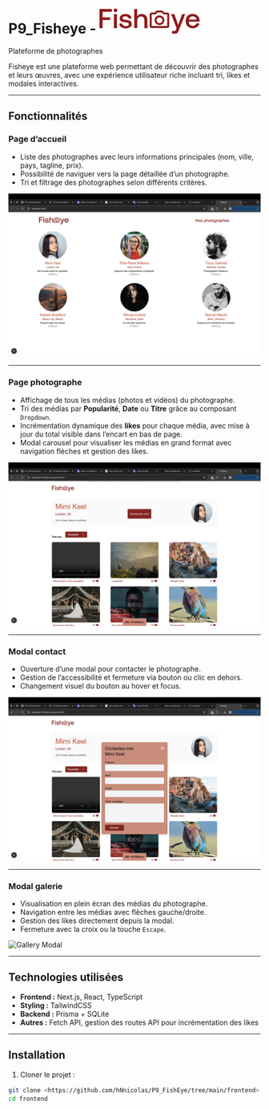 # P9_Fisheye - ![Logo Fisheye](https://github.com/hNnicolas/P9_FishEye/blob/main/frontend/public/logo.png)
 Plateforme de photographes

Fisheye est une plateforme web permettant de découvrir des photographes et leurs œuvres, avec une expérience utilisateur riche incluant tri, likes et modales interactives.

---

## Fonctionnalités

### Page d’accueil
- Liste des photographes avec leurs informations principales (nom, ville, pays, tagline, prix).
- Possibilité de naviguer vers la page détaillée d’un photographe.
- Tri et filtrage des photographes selon différents critères.  

![Homepage](public/screenshot/homepage.png)

---

### Page photographe
- Affichage de tous les médias (photos et vidéos) du photographe.
- Tri des médias par **Popularité**, **Date** ou **Titre** grâce au composant `Dropdown`.
- Incrémentation dynamique des **likes** pour chaque média, avec mise à jour du total visible dans l’encart en bas de page.
- Modal carousel pour visualiser les médias en grand format avec navigation flèches et gestion des likes.

![Photographer Page](public/screenshot/photographer_page.png)  

---

### Modal contact
- Ouverture d’une modal pour contacter le photographe.
- Gestion de l’accessibilité et fermeture via bouton ou clic en dehors.
- Changement visuel du bouton au hover et focus.

![Contact Modal](public/screenshot/contact-modal.png)

---

### Modal galerie
- Visualisation en plein écran des médias du photographe.
- Navigation entre les médias avec flèches gauche/droite.
- Gestion des likes directement depuis la modal.
- Fermeture avec la croix ou la touche `Escape`.

![Gallery Modal](public/screenshot/galery-modal.png)

---

## Technologies utilisées

- **Frontend :** Next.js, React, TypeScript
- **Styling :** TailwindCSS
- **Backend :** Prisma + SQLite
- **Autres :** Fetch API, gestion des routes API pour incrémentation des likes

---

## Installation

1. Cloner le projet :
```bash
git clone <https://github.com/hNnicolas/P9_FishEye/tree/main/frontend>
cd frontend


